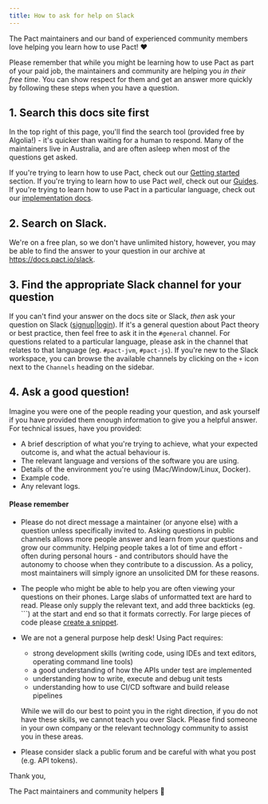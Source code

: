```yaml
---
title: How to ask for help on Slack
---
```


The Pact maintainers and our band of experienced community members love helping you learn how to use Pact! ❤️

Please remember that while you might be learning how to use Pact as part of your paid job, the maintainers and community are helping you _in their free time_. You can show respect for them and get an answer more quickly by following these steps when you have a question.

## 1. Search this docs site first

In the top right of this page, you'll find the search tool (provided free by Algolia!) - it's quicker than waiting for a human to respond. Many of the maintainers live in Australia, and are often asleep when most of the questions get asked.

If you're trying to learn how to use Pact, check out our [Getting started](/) section. If you're trying to learn how to use Pact *well*, check out our [Guides](/consumer). If you're trying to learn how to use Pact in a particular language, check out our [implementation docs](/implementation_guides/cli).

## 2. Search on Slack.

We're on a free plan, so we don't have unlimited history, however, you may be able to find the answer to your question in our archive at https://docs.pact.io/slack.

## 3. Find the appropriate Slack channel for your question

If you can't find your answer on the docs site or Slack, _then_ ask your question on Slack ([signup](https://slack.pact.io)|[login](https://pact-foundation.slack.com)). If it's a general question about Pact theory or best practice, then feel free to ask it in the `#general` channel. For questions related to a particular language, please ask in the channel that relates to that language (eg. `#pact-jvm`, `#pact-js`). If you're new to the Slack workspace, you can browse the available channels by clicking on the `+` icon next to the `Channels` heading on the sidebar.

## 4. Ask a good question!

Imagine you were one of the people reading your question, and ask yourself if you have provided them enough information to give you a helpful answer. For technical issues, have you provided:

* A brief description of what you're trying to achieve, what your expected outcome is, and what the actual behaviour is.
* The relevant language and versions of the software you are using.
* Details of the environment you're using (Mac/Window/Linux, Docker).
* Example code.
* Any relevant logs.

#### Please remember

* Please do not direct message a maintainer (or anyone else) with a question unless specifically invited to. Asking questions in public channels allows more people answer and learn from your questions and grow our community. Helping people takes a lot of time and effort - often during personal hours - and contributors should have the autonomy to choose when they contribute to a discussion. As a policy, most maintainers will simply ignore an unsolicited DM for these reasons.
* The people who might be able to help you are often viewing your questions on their phones. Large slabs of unformatted text are hard to read. Please only supply the relevant text, and add three backticks (eg. ```) at the start and end so that it formats correctly. For large pieces of code please [create a snippet](https://slack.com/intl/en-au/slack-tips/share-code-snippets).
* We are not a general purpose help desk! Using Pact requires:

    * strong development skills (writing code, using IDEs and text editors, operating command line tools)
    * a good understanding of how the APIs under test are implemented
    * understanding how to write, execute and debug unit tests
    * understanding how to use CI/CD software and build release pipelines

    While we will do our best to point you in the right direction, if you do not have these skills, we cannot teach you over Slack. Please find someone in your own company or the relevant technology community to assist you in these areas.
* Please consider slack a public forum and be careful with what you post (e.g. API tokens).

Thank you,

The Pact maintainers and community helpers 🙏
